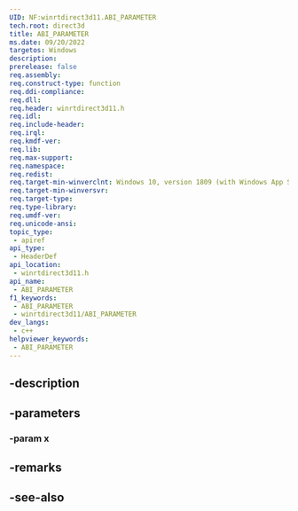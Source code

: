 ```yaml
---
UID: NF:winrtdirect3d11.ABI_PARAMETER
tech.root: direct3d
title: ABI_PARAMETER
ms.date: 09/20/2022
targetos: Windows
description: 
prerelease: false
req.assembly: 
req.construct-type: function
req.ddi-compliance: 
req.dll: 
req.header: winrtdirect3d11.h
req.idl: 
req.include-header: 
req.irql: 
req.kmdf-ver: 
req.lib: 
req.max-support: 
req.namespace: 
req.redist: 
req.target-min-winverclnt: Windows 10, version 1809 (with Windows App SDK 1.0 Preview 1 or later)
req.target-min-winversvr: 
req.target-type: 
req.type-library: 
req.umdf-ver: 
req.unicode-ansi: 
topic_type:
 - apiref
api_type:
 - HeaderDef
api_location:
 - winrtdirect3d11.h
api_name:
 - ABI_PARAMETER
f1_keywords:
 - ABI_PARAMETER
 - winrtdirect3d11/ABI_PARAMETER
dev_langs:
 - c++
helpviewer_keywords:
 - ABI_PARAMETER
---
```


## -description

## -parameters

### -param x

## -remarks

## -see-also

